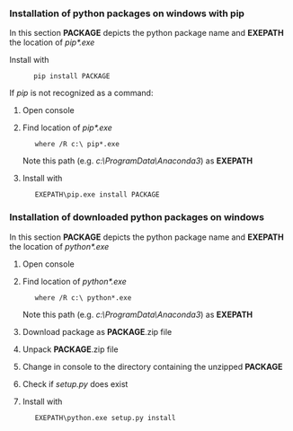 ### Installation of python packages on windows with pip

In this section **PACKAGE** depicts the python package name and **EXEPATH** the location of _pip*.exe_ 

Install with 

          pip install PACKAGE

If _pip_ is not recognized as a command:

1. Open console
2. Find location of _pip*.exe_
    
          where /R c:\ pip*.exe
   
   Note this path (e.g. _c:\ProgramData\Anaconda3_) as **EXEPATH** 
   
3. Install with 

          EXEPATH\pip.exe install PACKAGE


### Installation of downloaded python packages on windows

In this section **PACKAGE** depicts the python package name and **EXEPATH** the location of _python*.exe_ 

1. Open console
2. Find location of _python*.exe_
    
          where /R c:\ python*.exe
   
   Note this path (e.g. _c:\ProgramData\Anaconda3_) as **EXEPATH** 
   
3. Download package as **PACKAGE**.zip file
4. Unpack **PACKAGE**.zip file
5. Change in console to the directory containing the unzipped **PACKAGE** 
6. Check if _setup.py_ does exist
7. Install with 

          EXEPATH\python.exe setup.py install

